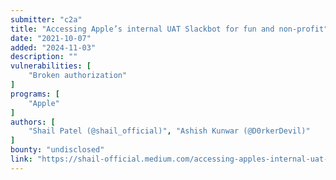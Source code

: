```yaml
---
submitter: "c2a"
title: "Accessing Apple’s internal UAT Slackbot for fun and non-profit"
date: "2021-10-07"
added: "2024-11-03"
description: ""
vulnerabilities: [
    "Broken authorization"
]
programs: [
    "Apple"
]
authors: [
    "Shail Patel (@shail_official)", "Ashish Kunwar (@D0rkerDevil)"
]
bounty: "undisclosed"
link: "https://shail-official.medium.com/accessing-apples-internal-uat-slackbot-for-fun-and-non-profit-25b167605f38"
---
```




